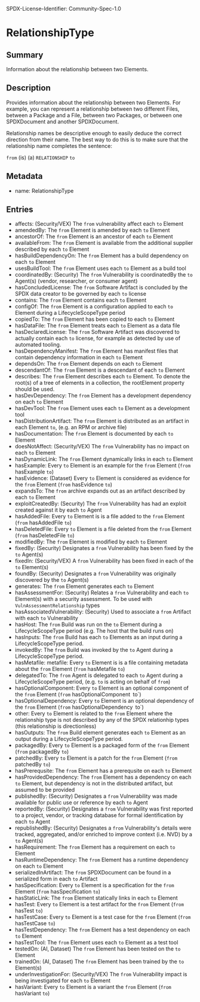 SPDX-License-Identifier: Community-Spec-1.0

# RelationshipType

## Summary

Information about the relationship between two Elements.

## Description

Provides information about the relationship between two Elements.
For example, you can represent a relationship between two different Files,
between a Package and a File, between two Packages, or between one SPDXDocument and another SPDXDocument.

Relationship names be descriptive enough to easily deduce the correct direction
from their name. The best way to do this is to make sure that the relationship
name completes the sentence:

`from` (is) (a) `RELATIONSHIP` `to`

## Metadata

- name: RelationshipType

## Entries

- affects: (Security/VEX) The `from` vulnerability affect each `to` Element
- amendedBy: The `from` Element is amended by each `to` Element
- ancestorOf: The `from` Element is an ancestor of each `to` Element
- availableFrom: The `from` Element is available from the additional supplier described by each `to` Element
- hasBuildDependencyOn: The `from` Element has a build dependency on each `to` Element
- usesBuildTool: The `from` Element uses each `to` Element as a build tool
- coordinatedBy: (Security) The `from` Vulnerability is coordinatedBy the `to` Agent(s) (vendor, researcher, or consumer agent)
- hasConcludedLicense: The `from` Software Artifact is concluded by the SPDX data creator to be governed by each `to` license
- contains: The `from` Element contains each `to` Element
- configOf: The `from` Element is a configuration applied to each `to` Element during a LifecycleScopeType period
- copiedTo: The `from` Element has been copied to each `to` Element
- hasDataFile: The `from` Element treats each `to` Element as a data file
- hasDeclaredLicense: The `from` Software Artifact was discovered to actually contain each `to` license, for example as detected by use of automated tooling.
- hasDependencyManifest: The `from` Element has manifest files that contain dependency information in each `to` Element
- dependsOn: The `from` Element depends on each `to` Element
- descendantOf: The `from` Element is a descendant of each `to` Element
- describes: The `from` Element describes each `to` Element. To denote the root(s) of a tree of elements in a collection, the rootElement property should be used.
- hasDevDependency: The `from` Element has a development dependency on each `to` Element
- hasDevTool: The `from` Element uses each `to` Element as a development tool
- hasDistributionArtifact: The `from` Element is distributed as an artifact in each Element `to`, (e.g. an RPM or archive file)
- hasDocumentation: The `from` Element is documented by each `to` Element
- doesNotAffect: (Security/VEX) The `from` Vulnerability has no impact on each `to` Element
- hasDynamicLink: The `from` Element dynamically links in each `to` Element
- hasExample: Every `to` Element is an example for the `from` Element (`from` hasExample `to`)
- hasEvidence: (Dataset) Every `to` Element is considered as evidence for the `from` Element (`from` hasEvidence `to`)
- expandsTo: The `from` archive expands out as an artifact described by each `to` Element
- exploitCreatedBy: (Security) The `from` Vulnerability has had an exploit created against it by each `to` Agent
- hasAddedFile: Every `to` Element is is a file added to the `from` Element (`from` hasAddedFile `to`)
- hasDeletedFile: Every `to` Element is a file deleted from the `from` Element (`from` hasDeletedFile `to`)
- modifiedBy: The `from` Element is modified by each `to` Element
- fixedBy: (Security) Designates a `from` Vulnerability has been fixed by the `to` Agent(s)
- fixedIn: (Security/VEX) A `from` Vulnerability has been fixed in each of the `to` Element(s)
- foundBy: (Security) Designates a `from` Vulnerability was originally discovered by the `to` Agent(s)
- generates: The `from` Element generates each `to` Element
- hasAssessmentFor: (Security) Relates a `from` Vulnerability and each `to` Element(s) with a security assessment. To be used with `VulnAssessmentRelationship` types
- hasAssociatedVulnerability: (Security) Used to associate a `from` Artifact with each `to` Vulnerability
- hasHost: The `from` Build was run on the `to` Element during a LifecycleScopeType period (e.g. The host that the build runs on)
- hasInputs: The `from` Build has each `to` Elements as an input during a LifecycleScopeType period.
- invokedBy: The `from` Build was invoked by the `to` Agent during a LifecycleScopeType period.
- hasMetafile: metafile: Every `to` Element is is a file containing metadata about the `from` Element (`from` hasMetafile `to`)
- delegatedTo: The `from` Agent is delegated to each `to` Agent during a LifecycleScopeType period, (e.g. `to` is acting on behalf of `from`)
- hasOptionalComponent: Every `to` Element is an optional component of the `from` Element (`from` hasOptionalComponent` `to`)
- hasOptionalDependency: Every `to` Element is an optional dependency of the `from` Element (`from` hasOptionalDependency` `to`)
- other: Every `to` Element is related to the `from` Element where the relationship type is not described by any of the SPDX relationhip types (this relationship is directionless)
- hasOutputs: The `from` Build element generates each `to` Element as an output during a LifecycleScopeType period.
- packagedBy: Every `to` Element is a packaged form of the `from` Element (`from` packagedBy `to`)
- patchedBy: Every `to` Element is a patch for the `from` Element (`from` patchedBy `to`)
- hasPrerequsite: The `from` Element has a prerequsite on each `to` Element
- hasProvidedDependency: The `from` Element has a dependency on each `to` Element, but dependency is not in the distributed artifact, but assumed to be provided
- publishedBy: (Security) Designates a `from` Vulnerability was made available for public use or reference by each `to` Agent
- reportedBy: (Security) Designates a `from` Vulnerability was first reported to a project, vendor, or tracking database for formal identification by each `to` Agent
- republishedBy: (Security) Designates a `from` Vulnerability's details were tracked, aggregated, and/or enriched to improve context (i.e. NVD) by a `to` Agent(s)
- hasRequirement: The `from` Element has a requirement on each `to` Element
- hasRuntimeDependency: The `from` Element has a runtime dependency on each `to` Element
- serializedInArtifact: The `from` SPDXDocument can be found in a serialized form in each `to` Artifact
- hasSpecification: Every `to` Element is a specification for the `from` Element (`from` hasSpecification `to`)
- hasStaticLink: The `from` Element statically links in each `to` Element
- hasTest: Every `to` Element is a test artifact for the `from` Element (`from` hasTest `to`)
- hasTestCase: Every `to` Element is a test case for the `from` Element (`from` hasTestCase `to`)
- hasTestDependency: The `from` Element has a test dependency on each `to` Element
- hasTestTool: The `from` Element uses each `to` Element as a test tool
- testedOn: (AI, Dataset) The `from` Element has been tested on the `to` Element
- trainedOn: (AI, Dataset) The `from` Element has been trained by the `to` Element(s)
- underInvestigationFor: (Security/VEX) The `from` Vulnerability impact is being investigated for each `to` Element
- hasVariant: Every `to` Element is a variant the `from` Element (`from` hasVariant `to`)
